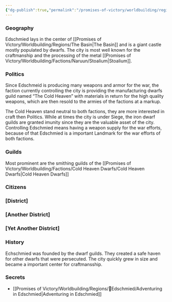 ```yaml
---
{"dg-publish":true,"permalink":"/promises-of-victory/worldbuilding/regions/edschmied/edschmied/","title":"Edschmied","noteIcon":"Settlement","created":"2023-01-25T02:26:53.718+01:00","updated":"2023-03-29T21:36:38.138+02:00"}
---
```



### Geography

Edschmied lays in the center of [[Promises of Victory/Worldbuilding/Regions/The Basin\|The Basin]] and is a giant castle mostly populated by dwarfs. The city is most well known for the craftmanship and the processing of the metal [[Promises of Victory/Worldbuilding/Factions/Naruun/Stoalium\|Stoalium]]. 

### Politics

Since Edschmeid is producing many weapons and armor for the war, the faction currently controlling the city is providing the manufacturing dwarfs guild named “The Cold Heaven” with materials in return for the high quality weapons, which are then resold to the armies of the factions at a markup.

The Cold Heaven stand neutral to both factions, they are more interested in craft then Politics. While at times the city is under Siege, the iron dwarf guilds are granted imunity since they are the valuable asset of the city. Controlling Edschmied means having a weapon supply for the war efforts, because of that Edschmied is a important Landmark for the war efforts of both factions.

### Guilds
Most prominent are the smithing guilds of the [[Promises of Victory/Worldbuilding/Factions/Cold Heaven Dwarfs/Cold Heaven Dwarfs\|Cold Heaven Dwarfs]]  


### Citizens

### [District]

### [Another District]

### [Yet Another District]

### History

Echschmied was founded by the dwarf guilds. They created a safe haven for other dwarfs that were persecuted. The city quickly grew in size and became a important center for craftmansship.

### Secrets



- [[Promises of Victory/Worldbuilding/Regions/🏰Edschmied/Adventuring in Edschmied\|Adventuring in Edschmied]]


